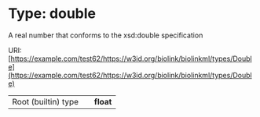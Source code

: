 
# Type: double


A real number that conforms to the xsd:double specification

URI: [https://example.com/test62/https://w3id.org/biolink/biolinkml/types/Double](https://example.com/test62/https://w3id.org/biolink/biolinkml/types/Double)

|  |  |  |
| --- | --- | --- |
| Root (builtin) type | | **float** |
